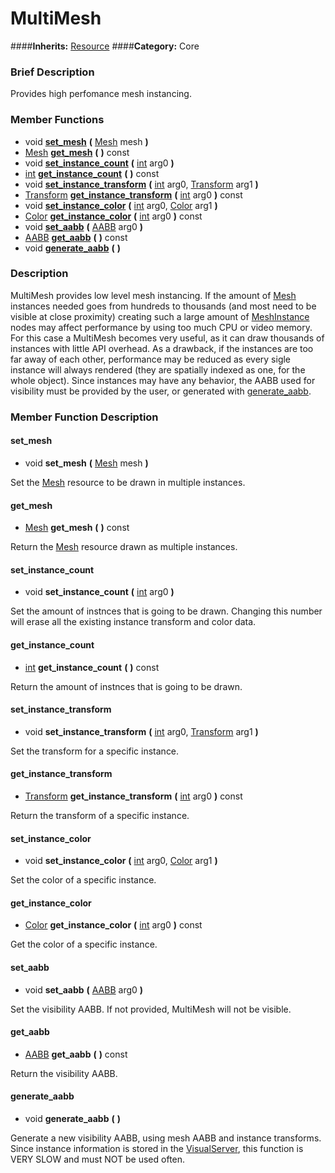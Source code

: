 #  MultiMesh  
####**Inherits:** [Resource](class_resource)
####**Category:** Core

###  Brief Description  
Provides high perfomance mesh instancing.

###  Member Functions 
  * void  **[set&#95;mesh](#set_mesh)**  **(** [Mesh](class_mesh) mesh  **)**
  * [Mesh](class_mesh)  **[get&#95;mesh](#get_mesh)**  **(** **)** const
  * void  **[set&#95;instance&#95;count](#set_instance_count)**  **(** [int](class_int) arg0  **)**
  * [int](class_int)  **[get&#95;instance&#95;count](#get_instance_count)**  **(** **)** const
  * void  **[set&#95;instance&#95;transform](#set_instance_transform)**  **(** [int](class_int) arg0, [Transform](class_transform) arg1  **)**
  * [Transform](class_transform)  **[get&#95;instance&#95;transform](#get_instance_transform)**  **(** [int](class_int) arg0  **)** const
  * void  **[set&#95;instance&#95;color](#set_instance_color)**  **(** [int](class_int) arg0, [Color](class_color) arg1  **)**
  * [Color](class_color)  **[get&#95;instance&#95;color](#get_instance_color)**  **(** [int](class_int) arg0  **)** const
  * void  **[set&#95;aabb](#set_aabb)**  **(** [AABB](class_aabb) arg0  **)**
  * [AABB](class_aabb)  **[get&#95;aabb](#get_aabb)**  **(** **)** const
  * void  **[generate&#95;aabb](#generate_aabb)**  **(** **)**

###  Description  
MultiMesh provides low level mesh instancing. If the amount of [Mesh](class_mesh) instances needed goes from hundreds to thousands (and most need to be visible at close proximity) creating such a large amount of [MeshInstance](class_meshinstance) nodes may affect performance by using too much CPU or video memory. 
For this case a MultiMesh becomes very useful, as it can draw thousands of instances with little API overhead.
 As a drawback, if the instances are too far away of each other, performance may be reduced as every sigle instance will always rendered (they are spatially indexed as one, for the whole object).
 Since instances may have any  behavior, the AABB used for visibility must be provided by the user, or generated with [generate&#95;aabb](#generate_aabb).

###  Member Function Description  

#### <a name="set_mesh">set_mesh</a>
  * void  **set&#95;mesh**  **(** [Mesh](class_mesh) mesh  **)**

Set the [Mesh](class_mesh) resource to be drawn in multiple instances.

#### <a name="get_mesh">get_mesh</a>
  * [Mesh](class_mesh)  **get&#95;mesh**  **(** **)** const

Return the [Mesh](class_mesh) resource drawn as multiple instances.

#### <a name="set_instance_count">set_instance_count</a>
  * void  **set&#95;instance&#95;count**  **(** [int](class_int) arg0  **)**

Set the amount of instnces that is going to be drawn. Changing this number will erase all the existing instance transform and color data.

#### <a name="get_instance_count">get_instance_count</a>
  * [int](class_int)  **get&#95;instance&#95;count**  **(** **)** const

Return the amount of instnces that is going to be drawn.

#### <a name="set_instance_transform">set_instance_transform</a>
  * void  **set&#95;instance&#95;transform**  **(** [int](class_int) arg0, [Transform](class_transform) arg1  **)**

Set the transform for a specific instance.

#### <a name="get_instance_transform">get_instance_transform</a>
  * [Transform](class_transform)  **get&#95;instance&#95;transform**  **(** [int](class_int) arg0  **)** const

Return the transform of a specific instance.

#### <a name="set_instance_color">set_instance_color</a>
  * void  **set&#95;instance&#95;color**  **(** [int](class_int) arg0, [Color](class_color) arg1  **)**

Set the color of a specific instance.

#### <a name="get_instance_color">get_instance_color</a>
  * [Color](class_color)  **get&#95;instance&#95;color**  **(** [int](class_int) arg0  **)** const

Get the color of a specific instance.

#### <a name="set_aabb">set_aabb</a>
  * void  **set&#95;aabb**  **(** [AABB](class_aabb) arg0  **)**

Set the visibility AABB. If not provided, MultiMesh will not be visible.

#### <a name="get_aabb">get_aabb</a>
  * [AABB](class_aabb)  **get&#95;aabb**  **(** **)** const

Return the visibility AABB.

#### <a name="generate_aabb">generate_aabb</a>
  * void  **generate&#95;aabb**  **(** **)**

Generate a new visibility AABB, using mesh AABB and instance transforms. Since instance information is stored in the [VisualServer](class_visualserver), this function is VERY SLOW and must NOT be used often.
